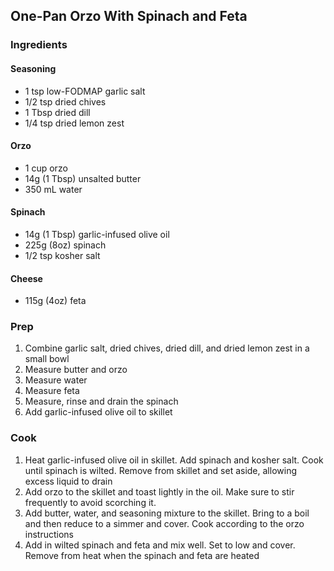 ## One-Pan Orzo With Spinach and Feta

### Ingredients

#### Seasoning
* 1 tsp low-FODMAP garlic salt
* 1/2 tsp dried chives
* 1 Tbsp dried dill
* 1/4 tsp dried lemon zest

#### Orzo
* 1 cup orzo  
* 14g (1 Tbsp) unsalted butter
* 350 mL water

#### Spinach
* 14g (1 Tbsp) garlic-infused olive oil
* 225g (8oz) spinach
* 1/2 tsp kosher salt

#### Cheese
* 115g (4oz) feta

### Prep
1. Combine garlic salt, dried chives, dried dill, and dried lemon zest in a small bowl
1. Measure butter and orzo
1. Measure water
1. Measure feta
1. Measure, rinse and drain the spinach
1. Add garlic-infused olive oil to skillet

### Cook
1. Heat garlic-infused olive oil in skillet. Add spinach and kosher salt. Cook until spinach is wilted. Remove from skillet and set aside, allowing excess liquid to drain
1. Add orzo to the skillet and toast lightly in the oil. Make sure to stir frequently to avoid scorching it.
1. Add butter, water, and seasoning mixture to the skillet. Bring to a boil and then reduce to a simmer and cover. Cook according to the orzo instructions
1. Add in wilted spinach and feta and mix well. Set to low and cover. Remove from heat when the spinach and feta are heated
